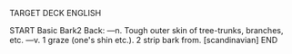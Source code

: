 TARGET DECK
ENGLISH

START
Basic
Bark2
Back: —n. Tough outer skin of tree-trunks, branches, etc. —v. 1 graze (one's shin etc.). 2 strip bark from. [scandinavian]
END
